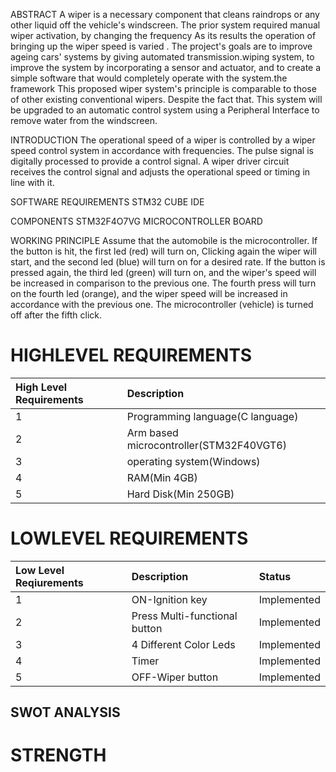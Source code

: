 ABSTRACT
A wiper is a necessary component that cleans raindrops or any other liquid off the vehicle's windscreen. The prior system required manual wiper activation,
by changing the frequency As its results the operation of bringing up the wiper speed is varied . The project's goals are to improve ageing cars' systems 
by giving automated transmission.wiping system, to improve the system by incorporating a sensor and actuator, and to create a simple software that would
completely operate with the system.the framework This proposed wiper system's principle is comparable to those of other existing conventional wipers. 
Despite the fact that. This system will be upgraded to an automatic control system using a Peripheral Interface to remove water from the windscreen.

INTRODUCTION
The operational speed of a wiper is controlled by a wiper speed control system in accordance with frequencies. The pulse signal is digitally processed
to provide a control signal. A wiper driver circuit receives the control signal and adjusts the operational speed or timing in line with it.

SOFTWARE REQUIREMENTS
STM32 CUBE IDE

COMPONENTS
STM32F4O7VG MICROCONTROLLER BOARD

WORKING PRINCIPLE
Assume that the automobile is the microcontroller. If the button is hit, the first led (red) will turn on, Clicking again  the wiper will start,
and the second led (blue) will turn on for a desired rate. If the button is pressed again, the third led (green) will turn on, and the wiper's 
speed will be increased in comparison to the previous one. The fourth press will turn on the fourth led (orange), and the wiper speed will be 
increased in accordance with the previous one. The microcontroller (vehicle) is turned off after the fifth click.

# HIGHLEVEL REQUIREMENTS 

|High Level Requirements|Description|
|:------|:---------|
|1|Programming language(C language)|
|2|Arm based microcontroller(STM32F40VGT6)|
|3|operating system(Windows)|
|4|RAM(Min 4GB)|
|5|Hard Disk(Min 250GB)|

# LOWLEVEL REQUIREMENTS

|Low Level Reqiurements|Description|Status|
|:-----|:--------|:---|
|1|ON-Ignition key|Implemented|
|2|Press Multi-functional button|Implemented|
|3|4 Different Color Leds|Implemented|
|4|Timer|Implemented|
|5|OFF-Wiper button|Implemented| 

  ## SWOT ANALYSIS
 # STRENGTH
